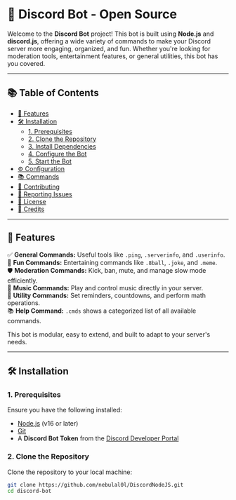 # 🚀 Discord Bot - Open Source

Welcome to the **Discord Bot** project! This bot is built using **Node.js** and **discord.js**, offering a wide variety of commands to make your Discord server more engaging, organized, and fun. Whether you're looking for moderation tools, entertainment features, or general utilities, this bot has you covered.

---

## 📚 **Table of Contents**

- [🚀 Features](#-features)  
- [🛠️ Installation](#️-installation)  
  - [1. Prerequisites](#1-prerequisites)  
  - [2. Clone the Repository](#2-clone-the-repository)  
  - [3. Install Dependencies](#3-install-dependencies)  
  - [4. Configure the Bot](#4-configure-the-bot)  
  - [5. Start the Bot](#5-start-the-bot)  
- [⚙️ Configuration](#️-configuration)  
- [📚 Commands](#-commands)  
- [🤝 Contributing](#-contributing)  
- [🐞 Reporting Issues](#-reporting-issues)  
- [📜 License](#-license)  
- [🌟 Credits](#-credits)  

---

## 🚀 **Features**

✅ **General Commands:** Useful tools like `.ping`, `.serverinfo`, and `.userinfo`.  
🎉 **Fun Commands:** Entertaining commands like `.8ball`, `.joke`, and `.meme`.  
🛡️ **Moderation Commands:** Kick, ban, mute, and manage slow mode efficiently.  
🎵 **Music Commands:** Play and control music directly in your server.  
🔧 **Utility Commands:** Set reminders, countdowns, and perform math operations.  
📚 **Help Command:** `.cmds` shows a categorized list of all available commands.  

This bot is modular, easy to extend, and built to adapt to your server's needs.

---

## 🛠️ **Installation**

### **1. Prerequisites**

Ensure you have the following installed:
- [Node.js](https://nodejs.org/) (v16 or later)
- [Git](https://git-scm.com/)
- A **Discord Bot Token** from the [Discord Developer Portal](https://discord.com/developers/applications)

### **2. Clone the Repository**

Clone the repository to your local machine:
```bash
git clone https://github.com/nebulal0l/DiscordNodeJS.git
cd discord-bot
